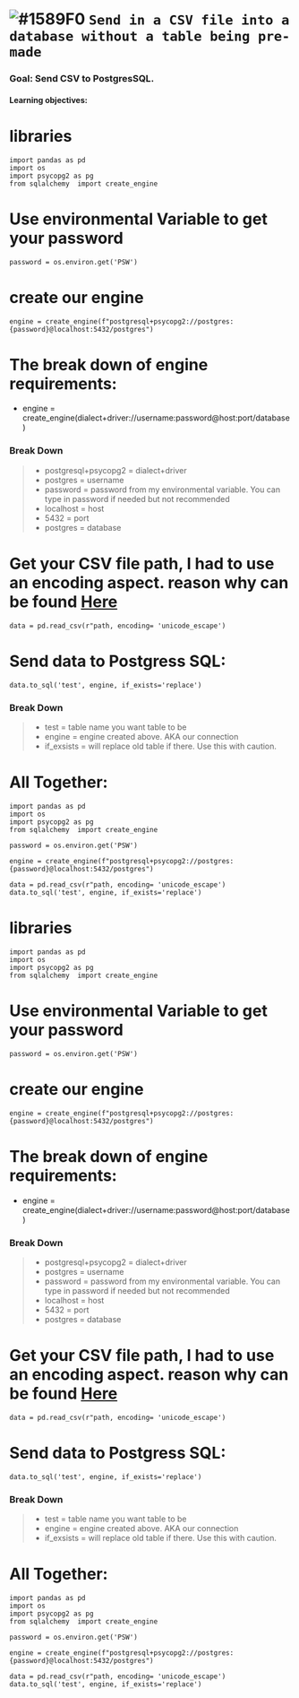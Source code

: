 # ![#1589F0](https://placehold.co/15x15/1589F0/1589F0.png) `Send in a CSV file into a database without a table being pre-made` 

 
### Goal: Send CSV to PostgresSQL.   

#### Learning objectives:
# libraries 

    import pandas as pd
    import os
    import psycopg2 as pg
    from sqlalchemy  import create_engine

 

# Use environmental Variable to get your password
    password = os.environ.get('PSW')

   

 # create our engine
    engine = create_engine(f"postgresql+psycopg2://postgres:{password}@localhost:5432/postgres")

# The break down of engine requirements:
* engine = create_engine(dialect+driver://username:password@host:port/database)
### Break Down   
 > * postgresql+psycopg2 = dialect+driver
 > * postgres = username
 > * password = password from my environmental variable. You can type in password if needed but not recommended
 > * localhost = host
 > * 5432 = port
 > * postgres = database
    
# Get your CSV file path, I had to use an encoding aspect. reason why can be found [Here](https://stackoverflow.com/questions/22216076/unicodedecodeerror-utf8-codec-cant-decode-byte-0xa5-in-position-0-invalid-s)
    data = pd.read_csv(r"path, encoding= 'unicode_escape')
    
# Send data to Postgress SQL:
    data.to_sql('test', engine, if_exists='replace')

### Break Down
 > * test = table name you want table to be
 > * engine = engine created above. AKA our connection
 > * if_exsists = will replace old table if there. Use this with caution. 

# All Together:

    import pandas as pd
    import os
    import psycopg2 as pg
    from sqlalchemy  import create_engine
    
    password = os.environ.get('PSW')
    
    engine = create_engine(f"postgresql+psycopg2://postgres:{password}@localhost:5432/postgres")
    
    data = pd.read_csv(r"path, encoding= 'unicode_escape')
    data.to_sql('test', engine, if_exists='replace')
# libraries 

    import pandas as pd
    import os
    import psycopg2 as pg
    from sqlalchemy  import create_engine

 

# Use environmental Variable to get your password
    password = os.environ.get('PSW')

   

 # create our engine
    engine = create_engine(f"postgresql+psycopg2://postgres:{password}@localhost:5432/postgres")

# The break down of engine requirements:
* engine = create_engine(dialect+driver://username:password@host:port/database)
### Break Down   
 > * postgresql+psycopg2 = dialect+driver
 > * postgres = username
 > * password = password from my environmental variable. You can type in password if needed but not recommended
 > * localhost = host
 > * 5432 = port
 > * postgres = database
    
# Get your CSV file path, I had to use an encoding aspect. reason why can be found [Here](https://stackoverflow.com/questions/22216076/unicodedecodeerror-utf8-codec-cant-decode-byte-0xa5-in-position-0-invalid-s)
    data = pd.read_csv(r"path, encoding= 'unicode_escape')
    
# Send data to Postgress SQL:
    data.to_sql('test', engine, if_exists='replace')

### Break Down
 > * test = table name you want table to be
 > * engine = engine created above. AKA our connection
 > * if_exsists = will replace old table if there. Use this with caution. 

# All Together:

    import pandas as pd
    import os
    import psycopg2 as pg
    from sqlalchemy  import create_engine
    
    password = os.environ.get('PSW')
    
    engine = create_engine(f"postgresql+psycopg2://postgres:{password}@localhost:5432/postgres")
    
    data = pd.read_csv(r"path, encoding= 'unicode_escape')
    data.to_sql('test', engine, if_exists='replace')
